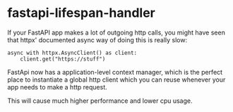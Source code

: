 # fastapi-lifespan-handler

If your FastAPI app makes a lot of outgoing http calls, 
you might have seen that httpx' documented async way of doing this is really slow: 

```
async with httpx.AsyncClient() as client:
    client.get("https://stuff")
```

FastApi now has a application-level context manager, 
which is the perfect place to instantiate a global http client which you can 
reuse whenever your app needs to make a http request.

This will cause much higher performance and lower cpu usage.



